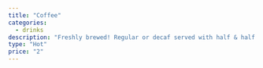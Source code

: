 ```yaml
---
title: "Coffee"
categories:
  - drinks
description: "Freshly brewed! Regular or decaf served with half & half."
type: "Hot"
price: "2"
---
```


